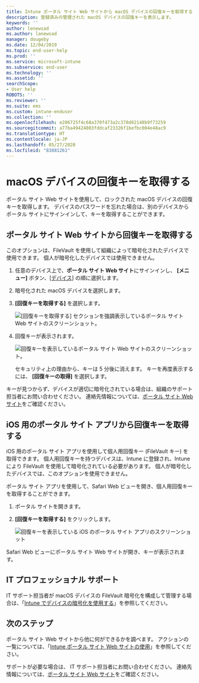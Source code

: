 ```yaml
---
title: Intune ポータル サイト Web サイトから macOS デバイスの回復キーを取得する
description: 登録済みの管理された macOS デバイスの回復キーを表示します。
keywords: ''
author: lenewsad
ms.author: lanewsad
manager: dougeby
ms.date: 12/04/2019
ms.topic: end-user-help
ms.prod: ''
ms.service: microsoft-intune
ms.subservice: end-user
ms.technology: ''
ms.assetid: ''
searchScope:
- User help
ROBOTS: ''
ms.reviewer: ''
ms.suite: ems
ms.custom: intune-enduser
ms.collection: ''
ms.openlocfilehash: e206725f4c68a370f473a2c378d02148b9f73259
ms.sourcegitcommit: a77ba49424803fddcaf23326f1befbc004e48ac9
ms.translationtype: HT
ms.contentlocale: ja-JP
ms.lasthandoff: 05/27/2020
ms.locfileid: "83881261"
---
```

# <a name="get-a-recovery-key-for-a-macos-device"></a>macOS デバイスの回復キーを取得する

ポータル サイト Web サイトを使用して、ロックされた macOS デバイスの回復キーを取得します。 デバイスのパスワードを忘れた場合は、別のデバイスからポータル サイトにサインインして、キーを取得することができます。  

## <a name="get-recovery-key-from-company-portal-website"></a>ポータル サイト Web サイトから回復キーを取得する

このオプションは、FileVault を使用して組織によって暗号化されたデバイスで使用できます。 個人が暗号化したデバイスでは使用できません。

1. 任意のデバイス上で、**ポータル サイト Web サイト**にサインインし、 **[メニュー]** ボタン、[[デバイス]](https://portal.manage.microsoft.com) の順に選択します。  
2. 暗号化された macOS デバイスを選択します。  
3. **[回復キーを取得する]** を選択します。  

    ![[回復キーを取得する] セクションを強調表示しているポータル サイト Web サイトのスクリーンショット。](./media/1907-recovery2-cpweb-intune.PNG)  

4. 回復キーが表示されます。

    ![回復キーを表示しているポータル サイト Web サイトのスクリーンショット。](./media/1907-recovery-cpweb-intune.PNG)  

    セキュリティ上の理由から、キーは 5 分後に消えます。 キーを再度表示するには、 **[回復キーの取得]** を選択します。

キーが見つからず、デバイスが適切に暗号化されている場合は、組織のサポート担当者にお問い合わせください。 連絡先情報については、[ポータル サイト Web サイト](https://go.microsoft.com/fwlink/?linkid=2010980)をご確認ください。  

## <a name="get-recovery-key-from-company-portal-app-for-ios"></a>iOS 用のポータル サイト アプリから回復キーを取得する

iOS 用のポータル サイト アプリを使用して個人用回復キー (FileVault キー) を取得できます。 個人用回復キーを持つデバイスは、Intune に登録され、Intune により FileVault を使用して暗号化されている必要があります。 個人が暗号化したデバイスでは、このオプションを使用できません。 

ポータル サイト アプリを使用して、Safari Web ビューを開き、個人用回復キーを取得することができます。 

1. ポータル サイトを開きます。
2. **[回復キーを取得する]** をクリックします。

    ![回復キーを表示している iOS のポータル サイト アプリのスクリーンショット](./media/get-recovery-key-cpweb-02.png)  

Safari Web ビューにポータル サイト Web サイトが開き、キーが表示されます。 

## <a name="it-pro-support"></a>IT プロフェッショナル サポート

IT サポート担当者が macOS デバイスの FileVault 暗号化を構成して管理する場合は、「[Intune でデバイスの暗号化を使用する](/intune/protect/encrypt-devices)」を参照してください。

## <a name="next-steps"></a>次のステップ

ポータル サイト Web サイトから他に何ができるかを調べます。 アクションの一覧については、「[Intune ポータル サイト Web サイトの使用](using-the-intune-company-portal-website.md)」を参照してください。  

サポートが必要な場合は、 IT サポート担当者にお問い合わせください。 連絡先情報については、[ポータル サイト Web サイト](https://go.microsoft.com/fwlink/?linkid=2010980)をご確認ください。  
